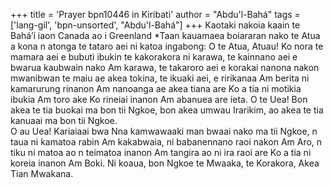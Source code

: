 +++
title = 'Prayer bpn10446 in Kiribati'
author = "Abdu'l-Bahá"
tags = ['lang-gil', 'bpn-unsorted', "Abdu'l-Bahá"]
+++
Kaotaki nakoia kaain te Bahá’í iaon Canada ao i Greenland 
*Taan kauamaea boiararan nako te Atua a kona n atonga te tataro aei ni katoa ingabong:
O te Atua, Atuau!  Ko nora te mamara aei e bubuti ibukin te kakorakora ni karawa, te kainnano aei e bwarua kaubwain nako Am karawa, te takaroro aei e korakai nanona nakon mwanibwan te maiu ae akea tokina, te ikuaki aei, e ririkanaa Am berita ni kamarurung rinanon Am nanoanga ae akea tiana are Ko a tia ni motikia ibukia Am toro ake Ko rineiai inanon Am abanuea are ieta.
O te Uea!  Bon akea te tia buokai ma bon tii Ngkoe, bon akea umwau Irarikim, ao akea te tia kanuaai ma bon tii Ngkoe.  
O au Uea!  Kariaiaai bwa Nna kamwawaaki man bwaai nako ma tii Ngkoe, n taua ni kamatoa rabin Am kakabwaia, ni babanennano raoi nakon Am Aro, n tiku ni matoa ao n teimatoa inanon Am tangira ao ni ira raoi are Ko a tia ni koreia inanon Am Boki.
Ni koaua, bon Ngkoe te Mwaaka, te Korakora, Akea Tian Mwakana.
